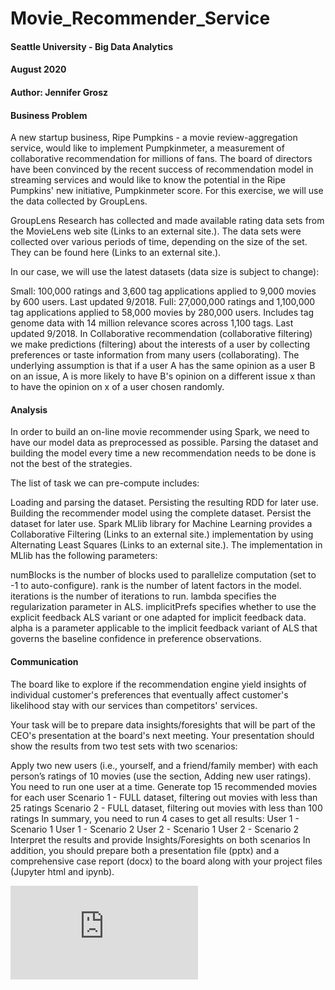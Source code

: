 # Movie_Recommender_Service
#### Seattle University - Big Data Analytics
#### August 2020
#### Author: Jennifer Grosz

#### Business Problem
A new startup business, Ripe Pumpkins - a movie review-aggregation service, would like to implement Pumpkinmeter, a measurement of collaborative recommendation for millions of fans. The board of directors have been convinced by the recent success of recommendation model in streaming services and would like to know the potential in the Ripe Pumpkins' new initiative, Pumpkinmeter score. For this exercise, we will use the data collected by GroupLens. 

GroupLens Research has collected and made available rating data sets from the MovieLens web site (Links to an external site.). The data sets were collected over various periods of time, depending on the size of the set. They can be found here (Links to an external site.).

In our case, we will use the latest datasets (data size is subject to change):

Small: 100,000 ratings and 3,600 tag applications applied to 9,000 movies by 600 users. Last updated 9/2018.
Full: 27,000,000 ratings and 1,100,000 tag applications applied to 58,000 movies by 280,000 users. Includes tag genome data with 14 million relevance scores across 1,100 tags. Last updated 9/2018.
In Collaborative recommendation (collaborative filtering) we make predictions (filtering) about the interests of a user by collecting preferences or taste information from many users (collaborating). The underlying assumption is that if a user A has the same opinion as a user B on an issue, A is more likely to have B's opinion on a different issue x than to have the opinion on x of a user chosen randomly.

#### Analysis
In order to build an on-line movie recommender using Spark, we need to have our model data as preprocessed as possible. Parsing the dataset and building the model every time a new recommendation needs to be done is not the best of the strategies.

The list of task we can pre-compute includes:

Loading and parsing the dataset. Persisting the resulting RDD for later use.
Building the recommender model using the complete dataset. Persist the dataset for later use.
Spark MLlib library for Machine Learning provides a Collaborative Filtering (Links to an external site.) implementation by using Alternating Least Squares (Links to an external site.). The implementation in MLlib has the following parameters:

numBlocks is the number of blocks used to parallelize computation (set to -1 to auto-configure).
rank is the number of latent factors in the model.
iterations is the number of iterations to run.
lambda specifies the regularization parameter in ALS.
implicitPrefs specifies whether to use the explicit feedback ALS variant or one adapted for implicit feedback data.
alpha is a parameter applicable to the implicit feedback variant of ALS that governs the baseline confidence in preference observations.

#### Communication
The board like to explore if the recommendation engine yield insights of individual customer's preferences that eventually affect customer's likelihood stay with our services than competitors' services.

Your task will be to prepare data insights/foresights that will be part of the CEO's presentation at the board's next meeting. Your presentation should show the results from two test sets with two scenarios:

Apply two new users (i.e., yourself, and a friend/family member) with each person’s ratings of 10 movies (use the section, Adding new user ratings). You need to run one user at a time.
Generate top 15 recommended movies for each user
Scenario 1 - FULL dataset, filtering out movies with less than 25 ratings
Scenario 2 - FULL dataset, filtering out movies with less than 100 ratings
In summary, you need to run 4 cases to get all results:
User 1 - Scenario 1
User 1 - Scenario 2
User 2 - Scenario 1
User 2 - Scenario 2
Interpret the results and provide Insights/Foresights on both scenarios
In addition, you should prepare both a presentation file (pptx) and a comprehensive case report (docx) to the board along with your project files (Jupyter html and ipynb). 

![Movie_recommendation_service.pdf](https://github.com/JenniferGrosz/Movie_Recommender_Service/blob/3e96c89ee3c732f3edc2d503f038dd2bbf512f93/Movie_recommender_system.pdf)
